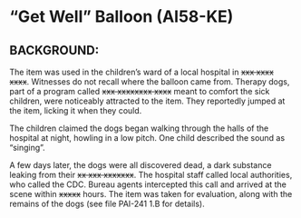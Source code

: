 # “Get Well” Balloon (AI58-KE)

## BACKGROUND:

The item was used in the children’s ward of a local hospital in ~~xxx xxxx xxxx~~. Witnesses do not recall where the balloon came from. Therapy dogs, part of a program called ~~xxx xxxxxxxx xxxx~~ meant to comfort the sick children, were noticeably attracted to the item. They reportedly jumped at the item, licking it when they could.

The children claimed the dogs began walking through the halls of the hospital at night, howling in a low pitch. One child described the sound as “singing”.

A few days later, the dogs were all discovered dead, a dark substance leaking from their ~~xx xxx xxxxxxx~~. The hospital staff called local authorities, who called the CDC. Bureau agents intercepted this call and arrived at the scene within ~~xxxxx~~ hours. The item was taken for evaluation, along with the remains of the dogs (see file PAI-241 1.B for details).
